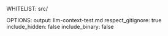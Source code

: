 WHITELIST:
src/

OPTIONS:
output: llm-context-test.md
respect_gitignore: true
include_hidden: false
include_binary: false

